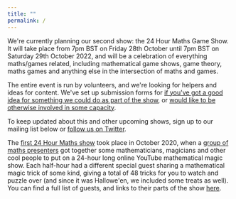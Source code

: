 ```yaml
---
title: ""
permalink: /
---
```


We're currently planning our second show: the 24 Hour Maths Game Show. It will take place from 7pm BST on Friday 28th October until 7pm BST on Saturday 29th October 2022, and will be a celebration of everything maths/games related, including mathematical game shows, game theory, maths games and anything else in the intersection of maths and games.

The entire event is run by volunteers, and we're looking for helpers and ideas for content. We've set up submission forms for [if you've got a good idea for something we could do as part of the show](https://forms.gle/6BCMEPxrHKUZZaEt6), or [would like to be otherwise involved in some capacity](https://forms.gle/Zi89Aa3hEAQcEbZM6).

To keep updated about this and other upcoming shows, sign up to our mailing list below or [follow us on Twitter](https://twitter.com/24hmaths).

The [first 24 Hour Maths show](magic.md) took place in October 2020, when a [group of maths presenters](team.md) got together some mathematicians, 
magicians and other cool people to put on a 24-hour long online YouTube mathematical magic show. Each half-hour had a 
different special guest sharing a mathematical magic trick of some kind, giving a total of 48 tricks for you to watch and 
puzzle over (and since it was Hallowe'en, we included some treats as well).
You can find a full list of guests, and links to their parts of the show [here](magic.md).

<div style="text-align: center" class="sender-form-field" data-sender-form-id="kyx9nvl2akal8dqdddu"></div>
